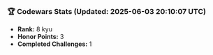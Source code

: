 ### 🏆 Codewars Stats (Updated: 2025-06-03 20:10:07 UTC)

- **Rank:** 8 kyu
- **Honor Points:** 3
- **Completed Challenges:** 1
